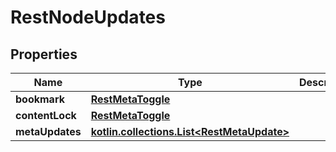 
# RestNodeUpdates

## Properties
| Name | Type | Description | Notes |
| ------------ | ------------- | ------------- | ------------- |
| **bookmark** | [**RestMetaToggle**](RestMetaToggle.md) |  |  [optional] |
| **contentLock** | [**RestMetaToggle**](RestMetaToggle.md) |  |  [optional] |
| **metaUpdates** | [**kotlin.collections.List&lt;RestMetaUpdate&gt;**](RestMetaUpdate.md) |  |  [optional] |



